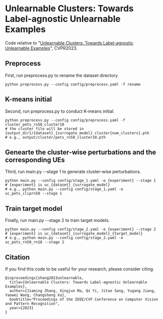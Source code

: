 # Unlearnable Clusters: Towards Label-agnostic Unlearnable Examples


Code relative to "[Unlearnable Clusters: Towards Label-agnostic Unlearnable Examples](https://arxiv.org/abs/2301.01217)", CVPR2023.


## Preprocess
First, run preprocess.py to rename the dataset directory
```
python preprocess.py --config config/preprocess.yaml -f rename
```

## K-means initial
Second, run preprocess.py to conduct K-means initial.
```
python preprocess.py --config config/preprocess.yaml -f cluster_pets_rn50_cluster10
# the cluster file will be stored in {output_dir}/{dataset}_{surrogate_model}_cluster{num_clusters}.pth
# e.g., output/cluster/pets_rn50_cluster10.pth
```

## Genearte the cluster-wise perturbations and the corresponding UEs
Third, run main.py --stage 1 to generate cluster-wise perturbations.
```
python main.py --config config/stage_1.yaml -e {experiment} --stage 1 
# {experiment} is uc_{dataset}_{surrogate_model}
# e.g., python main.py --config config/stage_1.yaml -e uc_pets_cliprn50 --stage 1
```

## Train target model
Finally, run main.py --stage 2 to train target models.
```
python main.py --config config/stage_2.yaml -e {experiment} --stage 2 
# {experiment} is uc_{dataset}_{surrogate_model}_{target_model}
# e.g., python main.py --config config/stage_2.yaml -e uc_pets_rn50_rn18 --stage 2
```

## Citation
If you find this code to be useful for your research, please consider citing.
```
@inproceedings{zhang2023unlearnable,
  title={Unlearnable Clusters: Towards Label-agnostic Unlearnable Examples},
  author={Jiaming Zhang, Xingjun Ma, Qi Yi, Jitao Sang, Yugang Jiang, Yaowei Wang, Changsheng Xu},
  booktitle="Proceedings of the IEEE/CVF Conference on Computer Vision and Pattern Recognition",
  year={2023}
}
```
